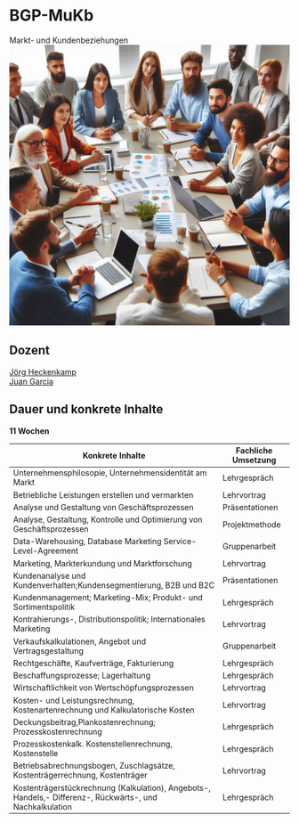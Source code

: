 # BGP-MuKb

Markt- und Kundenbeziehungen ![Markt- und Kundenbeziehungen][3]

## Dozent

[Jörg Heckenkamp][1]  
[Juan Garcia][2]  

## Dauer und konkrete Inhalte

**11 Wochen** 

|Konkrete Inhalte|Fachliche Umsetzung|
| --- | --- |
|Unternehmensphilosopie, Unternehmensidentität am Markt|Lehrgespräch|
|Betriebliche Leistungen erstellen und vermarkten|Lehrvortrag|
|Analyse und Gestaltung von Geschäftsprozessen|Präsentationen|
|Analyse, Gestaltung, Kontrolle und Optimierung von Geschäftsprozessen|Projektmethode|
|Data-Warehousing, Database Marketing Service-Level-Agreement|Gruppenarbeit|
|Marketing, Markterkundung und Marktforschung|Lehrvortrag|
|Kundenanalyse und Kundenverhalten;Kundensegmentierung, B2B und B2C|Präsentationen|
|Kundenmanagement; Marketing-Mix; Produkt- und Sortimentspolitik|Lehrgespräch|
|Kontrahierungs-, Distributionspolitik; Internationales Marketing|Lehrvortrag|
|Verkaufskalkulationen, Angebot und Vertragsgestaltung|Gruppenarbeit|
|Rechtgeschäfte, Kaufverträge, Fakturierung|Lehrgespräch|
|Beschaffungsprozesse; Lagerhaltung|Lehrgespräch|
|Wirtschaftlichkeit von Wertschöpfungsprozessen|Lehrvortrag|
|Kosten- und Leistungsrechnung, Kostenartenrechnung und Kalkulatorische Kosten|Lehrvortrag|
|Deckungsbeitrag,Plankostenrechnung; Prozesskostenrechnung|Lehrgespräch|
|Prozesskostenkalk. Kostenstellenrechnung, Kostenstelle|Lehrgespräch|
|Betriebsabrechnungsbogen, Zuschlagsätze, Kostenträgerrechnung, Kostenträger|Lehrvortrag|
|Kostenträgerstückrechnung (Kalkulation), Angebots-, Handels,- Differenz-, Rückwärts-, und Nachkalkulation|Lehrgespräch|

[1]: https://www.xing.com/profile/Joerg_Heckenkamp
[2]: https://www.linkedin.com/in/juan-garcia-b1451729a/
[3]: doc/img/diverse_business_meeting.jpg